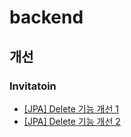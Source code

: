 # backend

## 개선
### Invitatoin
- [[JPA] Delete 기능 개선 1](https://alluring-timpani-4cb.notion.site/JPA-Delete-4cacf748acc7466095076ea78494ee0f?pvs=4)
- [[JPA] Delete 기능 개선 2](https://alluring-timpani-4cb.notion.site/JPA-Delete-2-4d7e23435dbe4d9c8c2c7c00746743bb?pvs=4)
